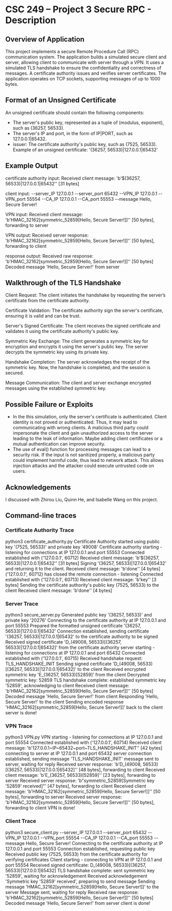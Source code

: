 # CSC 249 – Project 3 Secure RPC - Description

## Overview of Application
This project implements a secure Remote Procedure Call (RPC) communication system. The application builds a simulated secure client and server, allowing client to communicate with server through a VPN. It uses a simulated TLS handshake to ensure the confidentiality and correctness of messages. A certificate authority issues and verifies server certificates. The application operates on TCP sockets, supporting messages of up to 1000 bytes.

## Format of an Unsigned Certificate
An unsigned certificate should contain the following components:

* The server's public key, represented as a tuple of (modulus, exponent), such as (36257, 56533).
* The server's IP and port, in the form of IP|PORT, such as 127.0.0.1|65432.
* issuer: The certificate authority's public key, such as (7525, 56533).
Example of an unsigned certificate:
'(36257, 56533)|127.0.0.1|65432'

## Example Output
certificate authority input:
Received client message: 'b'$(36257, 56533)|127.0.0.1|65432'' [31 bytes]

client input: 
--server_IP 127.0.0.1 --server_port 65432 --VPN_IP 127.0.0.1 --VPN_port 55554 --CA_IP 127.0.0.1 --CA_port 55553 --message Hello, Secure Server!

VPN input:
Received client message: 'b'HMAC_32162[symmetric_52859[Hello, Secure Server!]]'' [50 bytes], forwarding to server

VPN output:
Received server response: 'b'HMAC_32162[symmetric_52859[Hello, Secure Server!]]'' [50 bytes], forwarding to client

response output:
Received raw response: 'b'HMAC_32162[symmetric_52859[Hello, Secure Server!]]'' [50 bytes]
Decoded message 'Hello, Secure Server!' from server

## Walkthrough of the TLS Handshake
Client Request:
The client initiates the handshake by requesting the server’s certificate from the certificate authority.

Certificate Validation:
The certificate authority sign the server's certificate, ensuring it is valid and can be trust.

Server's Signed Certificate:
The client receives the signed certificate and validates it using the certificate authority's public key.

Symmetric Key Exchange:
The client generates a symmetric key for encryption and encrypts it using the server's public key.
The server decrypts the symmetric key using its private key.

Handshake Completion:
The server acknowledges the receipt of the symmetric key.
Now, the handshake is completed, and the session is secured.

Message Communication:
The client and server exchange encrypted messages using the established symmetric key.

## Possible Failure or Exploits
* In the this simulation, only the server's certificate is authenticated. Client identity is not proved or authenticated. Thus, it may lead to communicating with wrong clients. A malicious third party could impersonate the client and gain unauthorized access to the server leading to the leak of information. Maybe adding client certificates or a mutual authentication can improve security.
* The use of eval() function for processing messages can lead to a security risk. If the input is not sanitized properly, a malicious party could implement harmful code, thus lead to network attack.
This allows injection attacks and the attacker could execute untrusted code on users.

## Acknowledgements
I discussed with Zhirou Liu, Quinn He, and Isabelle Wang on this project.

## Command-line traces
### Certificate Authority Trace
python3 certificate_authority.py
Certificate Authority started using public key '(7525, 56533)' and private key '49008'
Certificate authority starting - listening for connections at IP 127.0.0.1 and port 55553
Connected established with ('127.0.0.1', 60712)
Received client message: 'b'$(36257, 56533)|127.0.0.1|65432'' [31 bytes]
Signing '(36257, 56533)|127.0.0.1|65432' and returning it to the client.
Received client message: 'b'done'' [4 bytes]
('127.0.0.1', 60712) has closed the remote connection - listening 
Connected established with ('127.0.0.1', 60713)
Received client message: 'b'key'' [3 bytes]
Sending the certificate authority's public key (7525, 56533) to the client
Received client message: 'b'done'' [4 bytes]

### Server Trace
python3 secure_server.py
Generated public key '(36257, 56533)' and private key '20276'
Connecting to the certificate authority at IP 127.0.0.1 and port 55553
Prepared the formatted unsigned certificate '(36257, 56533)|127.0.0.1|65432'
Connection established, sending certificate '(36257, 56533)|127.0.0.1|65432' to the certificate authority to be signed
Received signed certificate 'D_(49008, 56533)[(36257, 56533)|127.0.0.1|65432]' from the certificate authority
server starting - listening for connections at IP 127.0.0.1 and port 65432
Connected established with ('127.0.0.1', 60715)
Received handshake request: TLS_HANDSHAKE_INIT
Sending signed certificate 'D_(49008, 56533)[(36257, 56533)|127.0.0.1|65432]' to the client
Received encrypted symmetric key 'E_(36257, 56533)[52859]' from the client
Decrypted symmetric key: 52859
TLS handshake complete: established symmetric key '52859', acknowledging to client
Received client message: 'b'HMAC_32162[symmetric_52859[Hello, Secure Server!]]'' [50 bytes]
Decoded message 'Hello, Secure Server!' from client
Responding 'Hello, Secure Server!' to the client
Sending encoded response 'HMAC_32162[symmetric_52859[Hello, Secure Server!]]' back to the client
server is done!
### VPN Trace
python3 VPN.py
VPN starting - listening for connections at IP 127.0.0.1 and port 55554
Connected established with ('127.0.0.1', 60714)
Received client message: 'b'127.0.0.1~IP~65432~port~TLS_HANDSHAKE_INIT'' [42 bytes]
connecting to server at IP 127.0.0.1 and port 65432
server connection established, sending message 'TLS_HANDSHAKE_INIT'
message sent to server, waiting for reply
Received server response: 'b'D_(49008, 56533)[(36257, 56533)|127.0.0.1|65432]'' [48 bytes], forwarding to client
Received client message: 'b'E_(36257, 56533)[52859]'' [23 bytes], forwarding to server
Received server response: 'b"symmetric_52859[Symmetric key '52859' received]"' [47 bytes], forwarding to client
Received client message: 'b'HMAC_32162[symmetric_52859[Hello, Secure Server!]]'' [50 bytes], forwarding to server
Received server response: 'b'HMAC_32162[symmetric_52859[Hello, Secure Server!]]'' [50 bytes], forwarding to client
VPN is done!
### Client Trace
python3 secure_client.py --server_IP 127.0.0.1 --server_port 65432 --VPN_IP 127.0.0.1 --VPN_port 55554 --CA_IP 127.0.0.1 --CA_port 55553 --message Hello, Secure Server!
Connecting to the certificate authority at IP 127.0.0.1 and port 55553
Connection established, requesting public key
Received public key (7525, 56533) from the certificate authority for verifying certificates
Client starting - connecting to VPN at IP 127.0.0.1 and port 55554
Received signed certificate: D_(49008, 56533)[(36257, 56533)|127.0.0.1|65432]
TLS handshake complete: sent symmetric key '52859', waiting for acknowledgement
Received acknowledgement 'Symmetric key '52859' received', preparing to send message
Sending message 'HMAC_32162[symmetric_52859[Hello, Secure Server!]]' to the server
Message sent, waiting for reply
Received raw response: 'b'HMAC_32162[symmetric_52859[Hello, Secure Server!]]'' [50 bytes]
Decoded message 'Hello, Secure Server!' from server
client is done!
